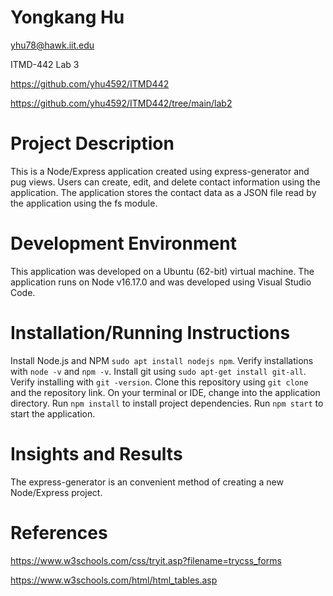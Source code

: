 # Yongkang Hu
yhu78@hawk.iit.edu

ITMD-442 Lab 3

https://github.com/yhu4592/ITMD442

https://github.com/yhu4592/ITMD442/tree/main/lab2

# Project Description
This is a Node/Express application created using express-generator and pug views. Users can create, edit, and delete contact information using the application. The application stores the contact data as a JSON file read by the application using the fs module.

# Development Environment
This application was developed on a Ubuntu (62-bit) virtual machine. The application runs on Node v16.17.0 and was developed using Visual Studio Code.

# Installation/Running Instructions
Install Node.js and NPM `sudo apt install nodejs npm`. Verify installations with `node -v` and `npm -v`. Install git using `sudo apt-get install git-all`. Verify installing with `git -version`. Clone this repository using `git clone` and the repository link. On your terminal or IDE, change into the application directory. Run `npm install` to install project dependencies. Run `npm start` to start the application.

# Insights and Results
The express-generator is an convenient method of creating a new Node/Express project.

# References
https://www.w3schools.com/css/tryit.asp?filename=trycss_forms

https://www.w3schools.com/html/html_tables.asp
